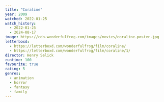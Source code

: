 ```yaml
---
title: "Coraline"
year: 2009
watched: 2022-01-25
watch_history:
  - 2022-01-25
  - 2024-08-17
image: https://cdn.wonderfulfrog.com/images/movies/coraline-poster.jpg
letterboxd:
  - https://letterboxd.com/wonderfulfrog/film/coraline/
  - https://letterboxd.com/wonderfulfrog/film/coraline/1/
director: Henry Selick
runtime: 100
favourite: true
rating: 5
genres:
  - animation
  - horror
  - fantasy
  - family
---
```

